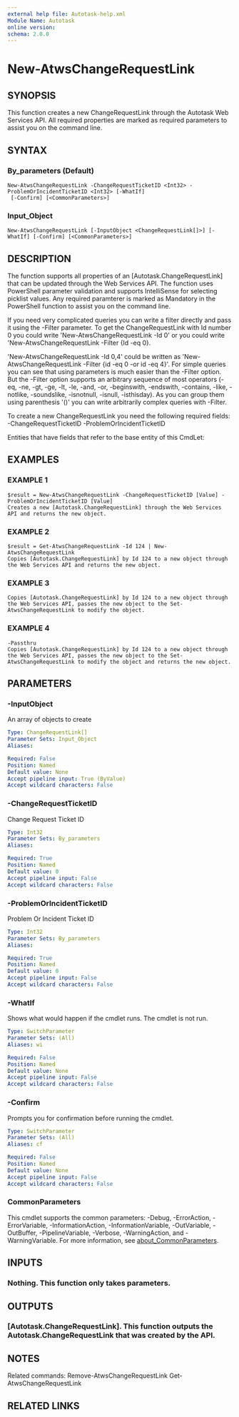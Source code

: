 ```yaml
---
external help file: Autotask-help.xml
Module Name: Autotask
online version:
schema: 2.0.0
---
```


# New-AtwsChangeRequestLink

## SYNOPSIS
This function creates a new ChangeRequestLink through the Autotask Web Services API.
All required properties are marked as required parameters to assist you on the command line.

## SYNTAX

### By_parameters (Default)
```
New-AtwsChangeRequestLink -ChangeRequestTicketID <Int32> -ProblemOrIncidentTicketID <Int32> [-WhatIf]
 [-Confirm] [<CommonParameters>]
```

### Input_Object
```
New-AtwsChangeRequestLink [-InputObject <ChangeRequestLink[]>] [-WhatIf] [-Confirm] [<CommonParameters>]
```

## DESCRIPTION
The function supports all properties of an \[Autotask.ChangeRequestLink\] that can be updated through the Web Services API.
The function uses PowerShell parameter validation  and supports IntelliSense for selecting picklist values.
Any required paramterer is marked as Mandatory in the PowerShell function to assist you on the command line.

If you need very complicated queries you can write a filter directly and pass it using the -Filter parameter.
To get the ChangeRequestLink with Id number 0 you could write 'New-AtwsChangeRequestLink -Id 0' or you could write 'New-AtwsChangeRequestLink -Filter {Id -eq 0}.

'New-AtwsChangeRequestLink -Id 0,4' could be written as 'New-AtwsChangeRequestLink -Filter {id -eq 0 -or id -eq 4}'.
For simple queries you can see that using parameters is much easier than the -Filter option.
But the -Filter option supports an arbitrary sequence of most operators (-eq, -ne, -gt, -ge, -lt, -le, -and, -or, -beginswith, -endswith, -contains, -like, -notlike, -soundslike, -isnotnull, -isnull, -isthisday).
As you can group them using parenthesis '()' you can write arbitrarily complex queries with -Filter. 

To create a new ChangeRequestLink you need the following required fields:
 -ChangeRequestTicketID
 -ProblemOrIncidentTicketID

Entities that have fields that refer to the base entity of this CmdLet:

## EXAMPLES

### EXAMPLE 1
```
$result = New-AtwsChangeRequestLink -ChangeRequestTicketID [Value] -ProblemOrIncidentTicketID [Value]
Creates a new [Autotask.ChangeRequestLink] through the Web Services API and returns the new object.
```

### EXAMPLE 2
```
$result = Get-AtwsChangeRequestLink -Id 124 | New-AtwsChangeRequestLink 
Copies [Autotask.ChangeRequestLink] by Id 124 to a new object through the Web Services API and returns the new object.
```

### EXAMPLE 3
```
Copies [Autotask.ChangeRequestLink] by Id 124 to a new object through the Web Services API, passes the new object to the Set-AtwsChangeRequestLink to modify the object.
```

### EXAMPLE 4
```
-Passthru
Copies [Autotask.ChangeRequestLink] by Id 124 to a new object through the Web Services API, passes the new object to the Set-AtwsChangeRequestLink to modify the object and returns the new object.
```

## PARAMETERS

### -InputObject
An array of objects to create

```yaml
Type: ChangeRequestLink[]
Parameter Sets: Input_Object
Aliases:

Required: False
Position: Named
Default value: None
Accept pipeline input: True (ByValue)
Accept wildcard characters: False
```

### -ChangeRequestTicketID
Change Request Ticket ID

```yaml
Type: Int32
Parameter Sets: By_parameters
Aliases:

Required: True
Position: Named
Default value: 0
Accept pipeline input: False
Accept wildcard characters: False
```

### -ProblemOrIncidentTicketID
Problem Or Incident Ticket ID

```yaml
Type: Int32
Parameter Sets: By_parameters
Aliases:

Required: True
Position: Named
Default value: 0
Accept pipeline input: False
Accept wildcard characters: False
```

### -WhatIf
Shows what would happen if the cmdlet runs.
The cmdlet is not run.

```yaml
Type: SwitchParameter
Parameter Sets: (All)
Aliases: wi

Required: False
Position: Named
Default value: None
Accept pipeline input: False
Accept wildcard characters: False
```

### -Confirm
Prompts you for confirmation before running the cmdlet.

```yaml
Type: SwitchParameter
Parameter Sets: (All)
Aliases: cf

Required: False
Position: Named
Default value: None
Accept pipeline input: False
Accept wildcard characters: False
```

### CommonParameters
This cmdlet supports the common parameters: -Debug, -ErrorAction, -ErrorVariable, -InformationAction, -InformationVariable, -OutVariable, -OutBuffer, -PipelineVariable, -Verbose, -WarningAction, and -WarningVariable. For more information, see [about_CommonParameters](http://go.microsoft.com/fwlink/?LinkID=113216).

## INPUTS

### Nothing. This function only takes parameters.
## OUTPUTS

### [Autotask.ChangeRequestLink]. This function outputs the Autotask.ChangeRequestLink that was created by the API.
## NOTES
Related commands:
Remove-AtwsChangeRequestLink
 Get-AtwsChangeRequestLink

## RELATED LINKS
